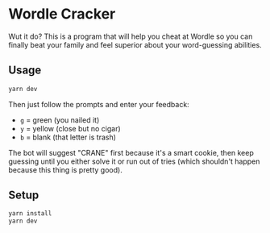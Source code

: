 # Wordle Cracker

Wut it do?
This is a program that will help you cheat at Wordle so you can finally beat your family and feel superior about your word-guessing abilities.

## Usage

```bash
yarn dev
```

Then just follow the prompts and enter your feedback:

- `g` = green (you nailed it)
- `y` = yellow (close but no cigar)
- `b` = blank (that letter is trash)

The bot will suggest "CRANE" first because it's a smart cookie, then keep guessing until you either solve it or run out of tries (which shouldn't happen because this thing is pretty good).

## Setup

```bash
yarn install
yarn dev
```
